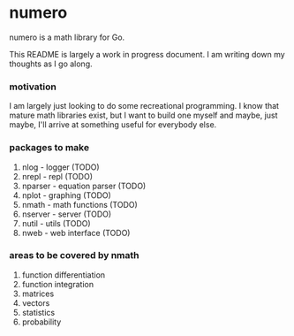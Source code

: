 # numero

numero is a math library for Go. 

This README is largely a work in progress document. I am writing down my thoughts as I go along.

### motivation

I am largely just looking to do some recreational programming. I know that mature math libraries exist, but I want to build one myself and maybe, just maybe, I'll arrive at something useful for everybody else.

### packages to make

1. nlog - logger (TODO)
2. nrepl - repl (TODO)
3. nparser - equation parser (TODO)
4. nplot - graphing (TODO)
5. nmath - math functions (TODO)
6. nserver - server (TODO)
7. nutil - utils (TODO)
6. nweb - web interface (TODO)

### areas to be covered by nmath

1. function differentiation
2. function integration
3. matrices
4. vectors
5. statistics
6. probability
